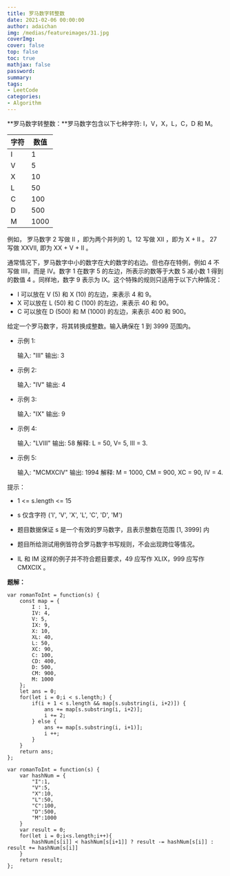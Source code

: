```yaml
---
title: 罗马数字转整数
date: 2021-02-06 00:00:00
author: adaichan
img: /medias/featureimages/31.jpg
coverImg:
cover: false
top: false
toc: true
mathjax: false
password:
summary: 
tags:
- LeetCode
categories:
- Algorithm
---
```


**罗马数字转整数：**罗马数字包含以下七种字符: I，V，X，L，C，D 和 M。

| 字符 | 数值 |
| ------ | ------ |
| I | 1 |
| V | 5 |
| X | 10 |
| L | 50 |
| C | 100 |
| D | 500 |
| M | 1000 |

例如， 罗马数字 2 写做 II ，即为两个并列的 1。12 写做 XII ，即为 X + II 。 27 写做  XXVII, 即为 XX + V + II 。

通常情况下，罗马数字中小的数字在大的数字的右边。但也存在特例，例如 4 不写做 IIII，而是 IV。数字 1 在数字 5 的左边，所表示的数等于大数 5 减小数 1 得到的数值 4 。同样地，数字 9 表示为 IX。这个特殊的规则只适用于以下六种情况：

- I 可以放在 V (5) 和 X (10) 的左边，来表示 4 和 9。
- X 可以放在 L (50) 和 C (100) 的左边，来表示 40 和 90。 
- C 可以放在 D (500) 和 M (1000) 的左边，来表示 400 和 900。

给定一个罗马数字，将其转换成整数。输入确保在 1 到 3999 范围内。

- 示例 1:

  输入: "III"
  输出: 3

- 示例 2:

  输入: "IV"
  输出: 4

- 示例 3:

  输入: "IX"
  输出: 9

- 示例 4:

  输入: "LVIII"
  输出: 58
  解释: L = 50, V= 5, III = 3.

- 示例 5:

  输入: "MCMXCIV"
  输出: 1994
  解释: M = 1000, CM = 900, XC = 90, IV = 4.

提示：

- 1 <= s.length <= 15

- s 仅含字符 ('I', 'V', 'X', 'L', 'C', 'D', 'M')

- 题目数据保证 s 是一个有效的罗马数字，且表示整数在范围 [1, 3999] 内

- 题目所给测试用例皆符合罗马数字书写规则，不会出现跨位等情况。

- IL 和 IM 这样的例子并不符合题目要求，49 应写作 XLIX，999 应写作 CMXCIX 。
  

**题解：**

```
var romanToInt = function(s) {
    const map = {
        I : 1,
        IV: 4,
        V: 5,
        IX: 9,
        X: 10,
        XL: 40,
        L: 50,
        XC: 90,
        C: 100,
        CD: 400,
        D: 500,
        CM: 900,
        M: 1000
    };
    let ans = 0;
    for(let i = 0;i < s.length;) {
        if(i + 1 < s.length && map[s.substring(i, i+2)]) {
            ans += map[s.substring(i, i+2)];
            i += 2;
        } else {
            ans += map[s.substring(i, i+1)];
            i ++;
        }
    }
    return ans;
};
```

```
var romanToInt = function(s) {
    var hashNum = {
        "I":1,
        "V":5,
        "X":10,
        "L":50,
        "C":100,
        "D":500,
        "M":1000
    }
    var result = 0;
    for(let i = 0;i<s.length;i++){
        hashNum[s[i]] < hashNum[s[i+1]] ? result -= hashNum[s[i]] : result += hashNum[s[i]]
    }
    return result;
};
```

